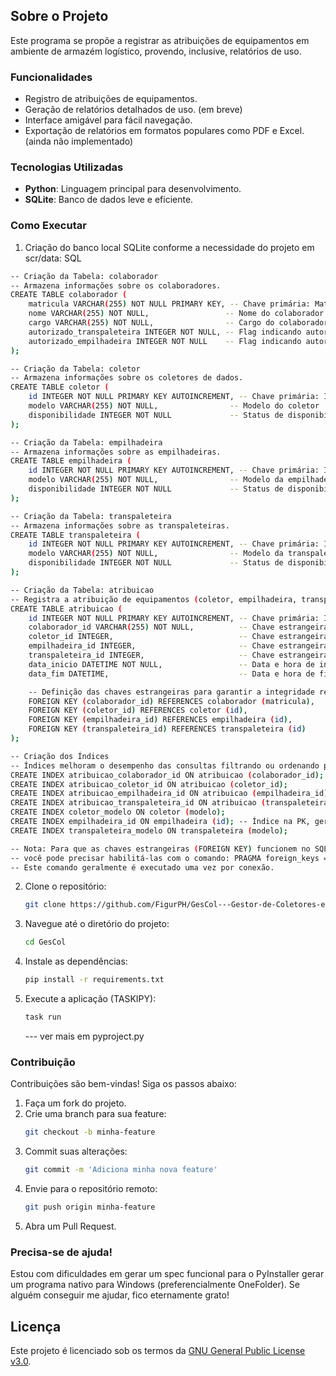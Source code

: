 ## Sobre o Projeto

Este programa se propõe a registrar as atribuições de equipamentos em ambiente de armazém logístico, provendo, inclusive, relatórios de uso.

### Funcionalidades

- Registro de atribuições de equipamentos.
- Geração de relatórios detalhados de uso. (em breve)
- Interface amigável para fácil navegação.
- Exportação de relatórios em formatos populares como PDF e Excel. (ainda não implementado)

### Tecnologias Utilizadas

- **Python**: Linguagem principal para desenvolvimento.
- **SQLite**: Banco de dados leve e eficiente.


### Como Executar
1. Criação do banco local SQLite conforme a necessidade do projeto em scr/data:
SQL
```bash
-- Criação da Tabela: colaborador
-- Armazena informações sobre os colaboradores.
CREATE TABLE colaborador (
    matricula VARCHAR(255) NOT NULL PRIMARY KEY, -- Chave primária: Matrícula única do colaborador
    nome VARCHAR(255) NOT NULL,                 -- Nome do colaborador
    cargo VARCHAR(255) NOT NULL,                -- Cargo do colaborador
    autorizado_transpaleteira INTEGER NOT NULL, -- Flag indicando autorização para transpaleteira (0=Não, 1=Sim)
    autorizado_empilhadeira INTEGER NOT NULL    -- Flag indicando autorização para empilhadeira (0=Não, 1=Sim)
);

-- Criação da Tabela: coletor
-- Armazena informações sobre os coletores de dados.
CREATE TABLE coletor (
    id INTEGER NOT NULL PRIMARY KEY AUTOINCREMENT, -- Chave primária: ID único do coletor (auto-incremento)
    modelo VARCHAR(255) NOT NULL,                -- Modelo do coletor
    disponibilidade INTEGER NOT NULL             -- Status de disponibilidade (ex: 1=Disponível, 0=Indisponível)
);

-- Criação da Tabela: empilhadeira
-- Armazena informações sobre as empilhadeiras.
CREATE TABLE empilhadeira (
    id INTEGER NOT NULL PRIMARY KEY AUTOINCREMENT, -- Chave primária: ID único da empilhadeira (auto-incremento)
    modelo VARCHAR(255) NOT NULL,                -- Modelo da empilhadeira
    disponibilidade INTEGER NOT NULL             -- Status de disponibilidade (ex: 1=Disponível, 0=Indisponível)
);

-- Criação da Tabela: transpaleteira
-- Armazena informações sobre as transpaleteiras.
CREATE TABLE transpaleteira (
    id INTEGER NOT NULL PRIMARY KEY AUTOINCREMENT, -- Chave primária: ID único da transpaleteira (auto-incremento)
    modelo VARCHAR(255) NOT NULL,                -- Modelo da transpaleteira
    disponibilidade INTEGER NOT NULL             -- Status de disponibilidade (ex: 1=Disponível, 0=Indisponível)
);

-- Criação da Tabela: atribuicao
-- Registra a atribuição de equipamentos (coletor, empilhadeira, transpaleteira) a colaboradores.
CREATE TABLE atribuicao (
    id INTEGER NOT NULL PRIMARY KEY AUTOINCREMENT, -- Chave primária: ID único da atribuição (auto-incremento)
    colaborador_id VARCHAR(255) NOT NULL,          -- Chave estrangeira referenciando colaborador(matricula)
    coletor_id INTEGER,                            -- Chave estrangeira referenciando coletor(id)
    empilhadeira_id INTEGER,                       -- Chave estrangeira referenciando empilhadeira(id)
    transpaleteira_id INTEGER,                     -- Chave estrangeira referenciando transpaleteira(id)
    data_inicio DATETIME NOT NULL,                 -- Data e hora de início da atribuição
    data_fim DATETIME,                             -- Data e hora de fim da atribuição (pode ser NULL se ativa)

    -- Definição das chaves estrangeiras para garantir a integridade referencial
    FOREIGN KEY (colaborador_id) REFERENCES colaborador (matricula),
    FOREIGN KEY (coletor_id) REFERENCES coletor (id),
    FOREIGN KEY (empilhadeira_id) REFERENCES empilhadeira (id),
    FOREIGN KEY (transpaleteira_id) REFERENCES transpaleteira (id)
);

-- Criação dos Índices
-- Índices melhoram o desempenho das consultas filtrando ou ordenando por estas colunas.
CREATE INDEX atribuicao_colaborador_id ON atribuicao (colaborador_id);
CREATE INDEX atribuicao_coletor_id ON atribuicao (coletor_id);
CREATE INDEX atribuicao_empilhadeira_id ON atribuicao (empilhadeira_id);
CREATE INDEX atribuicao_transpaleteira_id ON atribuicao (transpaleteira_id);
CREATE INDEX coletor_modelo ON coletor (modelo);
CREATE INDEX empilhadeira_id ON empilhadeira (id); -- Índice na PK, geralmente redundante mas presente na imagem
CREATE INDEX transpaleteira_modelo ON transpaleteira (modelo);

-- Nota: Para que as chaves estrangeiras (FOREIGN KEY) funcionem no SQLite,
-- você pode precisar habilitá-las com o comando: PRAGMA foreign_keys = ON;
-- Este comando geralmente é executado uma vez por conexão.
```

2. Clone o repositório:
    ```bash
    git clone https://github.com/FigurPH/GesCol---Gestor-de-Coletores-e-Equipamentos-Log-sitcos.git GesCol
    ```
3. Navegue até o diretório do projeto:
    ```bash
    cd GesCol
    ```
4. Instale as dependências:
    ```bash
    pip install -r requirements.txt
    ```
5. Execute a aplicação (TASKIPY):
    ```bash
    task run
    ```
    --- ver mais em pyproject.py

### Contribuição

Contribuições são bem-vindas! Siga os passos abaixo:

1. Faça um fork do projeto.
2. Crie uma branch para sua feature:
    ```bash
    git checkout -b minha-feature
    ```
3. Commit suas alterações:
    ```bash
    git commit -m 'Adiciona minha nova feature'
    ```
4. Envie para o repositório remoto:
    ```bash
    git push origin minha-feature
    ```
5. Abra um Pull Request.

### Precisa-se de ajuda!

Estou com dificuldades em gerar um spec funcional para o PyInstaller gerar um programa nativo para Windows (preferencialmente OneFolder). Se alguém conseguir me ajudar, fico eternamente grato!

## Licença

Este projeto é licenciado sob os termos da [GNU General Public License v3.0](LICENSE).

